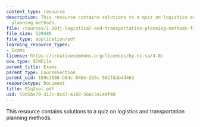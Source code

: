 ```yaml
---
content_type: resource
description: This resource contains solutions to a quiz on logistics and transportation
  planning methods.
file: /courses/1-203j-logistical-and-transportation-planning-methods-fall-2006/59d5bc79313cdcd7a188566c3a1e9f40_01q2sol.pdf
file_size: 129480
file_type: application/pdf
learning_resource_types:
- Exams
license: https://creativecommons.org/licenses/by-nc-sa/4.0/
ocw_type: OCWFile
parent_title: Exams
parent_type: CourseSection
parent_uid: 189c1886-b84c-046e-2b5c-582fdab4d463
resourcetype: Document
title: 01q2sol.pdf
uid: 59d5bc79-313c-dcd7-a188-566c3a1e9f40
---
```

This resource contains solutions to a quiz on logistics and transportation planning methods.